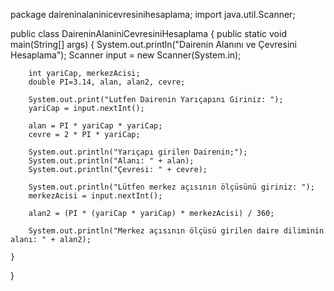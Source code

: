 package daireninalaninicevresinihesaplama;
import java.util.Scanner;

public class DaireninAlaniniCevresiniHesaplama {
    public static void main(String[] args) {
        System.out.println("Dairenin Alanını ve Çevresini Hesaplama");
        Scanner input = new Scanner(System.in);
        
        int yariCap, merkezAcisi;
        double PI=3.14, alan, alan2, cevre;
        
        System.out.print("Lutfen Dairenin Yarıçapını Giriniz: ");
        yariCap = input.nextInt();
        
        alan = PI * yariCap * yariCap;
        cevre = 2 * PI * yariCap;
        
        System.out.println("Yarıçapı girilen Dairenin;");
        System.out.println("Alanı: " + alan);
        System.out.println("Çevresi: " + cevre);
        
        System.out.println("Lütfen merkez açısının ölçüsünü giriniz: ");
        merkezAcisi = input.nextInt();
        
        alan2 = (PI * (yariCap * yariCap) * merkezAcisi) / 360;
        
        System.out.println("Merkez açısının ölçüsü girilen daire diliminin alanı: " + alan2);
        
    }
    
}
